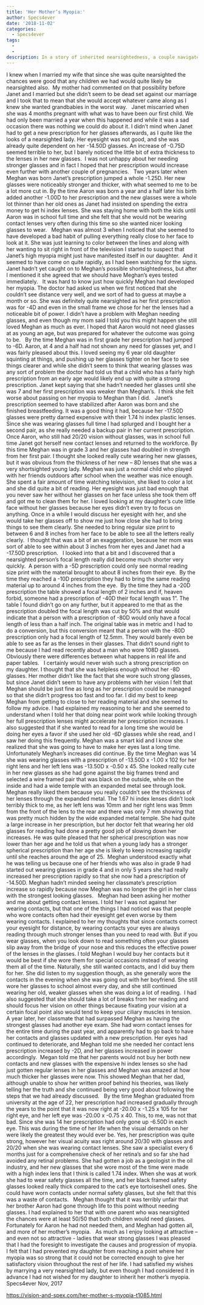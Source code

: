 ```yaml
---
title: 'Her Mother’s Myopia:'
author: Specs4ever
date: '2018-11-02'
categories:
  - Specs4ever
tags:
  - 
  - 
description: In a story of inherited nearsightedness, a couple navigates the impact on their family as their children's prescriptions increase.
---
```

I knew when I married my wife that since she was quite nearsighted the chances were good that any children we had would quite likely be nearsighted also.  My mother had commented on that possibility before Janet and I married but she didn’t seem to be dead set against our marriage and I took that to mean that she would accept whatever came along as I knew she wanted grandbabies in the worst way.
 
Janet miscarried when she was 4 months pregnant with what was to have been our first child. We had only been married a year when this happened and while it was a sad occasion there was nothing we could do about it. I didn’t mind when Janet had to get a new prescription for her glasses afterwards, as I quite like the looks of a nearsighted lady. Her eyesight was not good, and she was already quite dependent on her -14.50D glasses. An increase of -0.75D seemed terrible to her, but I barely noticed the little bit of extra thickness to the lenses in her new glasses.  I was not unhappy about her needing stronger glasses and in fact I hoped that her prescription would increase even further with another couple of pregnancies.
 
Two years later when Meghan was born Janet’s prescription jumped a whole -1.25D. Her new glasses were noticeably stronger and thicker, with what seemed to me to be a lot more cut in. By the time Aaron was born a year and a half later his birth added another -1.00D to her prescription and the new glasses were a whole lot thinner than her old ones as Janet had insisted on spending the extra money to get hi index lenses. She was staying home with both the kids until Aaron was in school full time and she felt that she would not be wearing contact lenses very often during this time so she wanted nicer looking glasses to wear.
 
Meghan was almost 3 when I noticed that she seemed to have developed a bad habit of pulling everything really close to her face to look at it. She was just learning to color between the lines and along with her wanting to sit right in front of the television I started to suspect that Janet’s high myopia might just have manifested itself in our daughter.  And it seemed to have come on quite rapidly, as I had been watching for the signs. Janet hadn’t yet caught on to Meghan’s possible shortsightedness, but after I mentioned it she agreed that we should have Meghan’s eyes tested immediately.
 
It was hard to know just how quickly Meghan had developed her myopia. The doctor had asked us when we first noticed that she couldn’t see distance very well, and we sort of had to guess at maybe a month or so. She was definitely quite nearsighted as her first prescription was for -4D and even in the small frame we chose for her the lenses had a noticeable bit of power. I didn’t have a problem with Meghan needing glasses, and even though my mom said I told you this might happen she still loved Meghan as much as ever. I hoped that Aaron would not need glasses at as young an age, but was prepared for whatever the outcome was going to be.
 
By the time Meghan was in first grade her prescription had jumped to -6D. Aaron, at 4 and a half had not shown any need for glasses yet, and I was fairly pleased about this. I loved seeing my 6 year old daughter squinting at things, and pushing up her glasses tighter on her face to see things clearer and while she didn’t seem to think that wearing glasses was any sort of problem the doctor had told us that a child who has a fairly high prescription from an early age would likely end up with quite a strong prescription. Janet kept saying that she hadn’t needed her glasses until she was 7 and her first prescription was weaker than Meghan’s.  I think she felt worse about passing on her myopia to Meghan than I did.
 
Janet’s prescription seemed to have stabilized after Aaron was born and she finished breastfeeding. It was a good thing it had, because her -17.50D glasses were pretty darned expensive with their 1.74 hi index plastic lenses. Since she was wearing glasses full time I had splurged and I bought her a second pair, as she really needed a backup pair in her current prescription.
 
Once Aaron, who still had 20/20 vision without glasses, was in school full time Janet got herself new contact lenses and returned to the workforce. By this time Meghan was in grade 3 and her glasses had doubled in strength from her first pair. I thought she looked really cute wearing her new glasses, but it was obvious from the thickness of her new – 8D lenses that she was a very shortsighted young lady. Meghan was just a normal child who played with her friends outdoors after school when the weather was nice enough. She spent a fair amount of time watching television, she liked to color a lot and she did quite a bit of reading. Her eyesight was just bad enough that you never saw her without her glasses on her face unless she took them off and got me to clean them for her. I loved looking at my daughter’s cute little face without her glasses because her eyes didn’t even try to focus on anything. Once in a while I would discuss her eyesight with her, and she would take her glasses off to show me just how close she had to bring things to see them clearly. She needed to bring regular size print to between 6 and 8 inches from her face to be able to see all the letters really clearly.  I thought that was a bit of an exaggeration, because her mom was sort of able to see within about 3 inches from her eyes and Janet had a -17.50D prescription.
 
I looked into that a bit and I discovered that a nearsighted person’s focal length really did become much shorter very quickly.  A person with a -5D prescription could only see normal reading size print with the material brought to about 8 inches from their eye.  By the time they reached a -10D prescription they had to bring the same reading material up to around 4 inches from the eye.  By the time they had a -20D prescription the table showed a focal length of 2 inches and if, heaven forbid, someone had a prescription of -40D their focal length was 1”. The table I found didn’t go on any further, but it appeared to me that as the prescription doubled the focal length was cut by 50% and that would indicate that a person with a prescription of -80D would only have a focal length of less than a half inch. The original table was in metric and I had to do a conversion, but this conversion meant that a person with the -80D prescription only had a focal length of 12.5mm. They would barely even be able to see as far as the lenses in their glasses. That didn’t sound right to me because I had read recently about a man who wore 108D glasses. Obviously there were differences between what happens in real life and paper tables.
 
I certainly would never wish such a strong prescription on my daughter. I thought that she was helpless enough without her -8D glasses. Her mother didn’t like the fact that she wore such strong glasses, but since Janet didn’t seem to have any problems with her vision I felt that Meghan should be just fine as long as her prescription could be managed so that she didn’t progress too fast and too far. I did my best to keep Meghan from getting to close to her reading material and she seemed to follow my advice. I had explained my reasoning to her and she seemed to understand when I told her that doing near point work while looking through her full prescription lenses might accelerate her prescription increases. I also suggested that if she wanted to read for a long time she would be doing her eyes a favor if she used her old -6D glasses while she read, and I saw her doing this frequently. Meghan was a smart kid and I know she realized that she was going to have to make her eyes last a long time.
 
Unfortunately Meghan’s increases did continue. By the time Meghan was 14 she was wearing glasses with a prescription of -13.50D x -1.00 x 102 for her right lens and her left lens was -13.50D x -0.50 x 45. She looked really cute in her new glasses as she had gone against the big frames trend and selected a wire framed pair that was black on the outside, white on the inside and had a wide temple with an expanded metal see through look. Meghan really liked them because you really couldn’t see the thickness of her lenses through the expanded metal. The 1.67 hi index lenses didn’t look terribly thick to me, as her left lens was 10mm and her right lens was 9mm from the front of the lens to the rear and there was only 7 mm showing that was pretty much hidden by the wide expanded metal temple. She had quite a large increase in her prescription, but her doctor felt that wearing her old glasses for reading had done a pretty good job of slowing down her increases. He was quite pleased that her spherical prescription was now lower than her age and he told us that when a young lady has a stronger spherical prescription than her age she is likely to keep increasing rapidly until she reaches around the age of 25.  Meghan understood exactly what he was telling us because one of her friends who was also in grade 9 had started out wearing glasses in grade 4 and in only 5 years she had really increased her prescription rapidly so that she now had a prescription of -14.50D. Meghan hadn’t minded seeing her classmate’s prescription increase so rapidly because now Meghan was no longer the girl in her class with the strongest looking glasses.
 
Meghan had been asking her mother and me about getting contact lenses. I told her I was not against her wearing contacts, but that one of the things I had noticed was that people who wore contacts often had their eyesight get even worse by them wearing contacts. I explained to her my thoughts that since contacts correct your eyesight for distance, by wearing contacts your eyes are always reading through much stronger lenses than you need to read with. But if you wear glasses, when you look down to read something often your glasses slip away from the bridge of your nose and this reduces the effective power of the lenses in the glasses. I told Meghan I would buy her contacts but it would be best if she wore them for special occasions instead of wearing them all of the time. Naturally, she still wanted contacts, and I did buy them for her. She did listen to my suggestion though, as she generally wore the contacts in the evening when she was going out with her boyfriend. She still wore her glasses to school almost every day, and she still continued wearing her old, weaker glasses when she was doing a lot of reading.  I had also suggested that she should take a lot of breaks from her reading and should focus her vision on other things because fixating your vision at a certain focal point also would tend to keep your ciliary muscles in tension. 
 
A year later, her classmate that had surpassed Meghan as having the strongest glasses had another eye exam. She had worn contact lenses for the entire time during the past year, and apparently had to go back to have her contacts and glasses updated with a new prescription. Her eyes had continued to deteriorate, and Meghan told me she needed her contact lens prescription increased by -2D, and her glasses increased in power accordingly.  Megan told me that her parents would not buy her both new contacts and new glasses with the expensive hi index lenses so she had just gotten regular lenses in her glasses and Meghan was amazed at how much thicker her glasses were now. This showed Meghan that her dad, although unable to show her written proof behind his theories, was likely telling her the truth and she continued being very good about following the steps that we had already discussed.
 
By the time Meghan graduated from university at the age of 22, her prescription had increased gradually through the years to the point that it was now right at -20.00 x -1.25 x 105 for her right eye, and her left eye was -20.00 x -0.75 x 40. This, to me, was not that bad. Since she was 14 her prescription had only gone up -6.50D in each eye. This was during the time of her life when the visual demands on her were likely the greatest they would ever be. Yes, her prescription was quite strong, however her visual acuity was right around 20/30 with glasses and 20/20 when she was wearing contact lenses. She saw a specialist every 6 months just for a comprehensive check of her retina’s and so far she had avoided any retinal problems. She had gotten a job as a geologist in the oil industry, and her new glasses that she wore most of the time were made with a high index lens that I think is called 1.74 index. When she was at work she had to wear safety glasses all the time, and her black framed safety glasses looked really thick compared to the cat’s eye tortoiseshell ones. She could have worn contacts under normal safety glasses, but she felt that this was a waste of contacts.
 
Meghan thought that it was terribly unfair that her brother Aaron had gone through life to this point without needing glasses. I had explained to her that with one parent who was nearsighted the chances were at least 50/50 that both children would need glasses. Fortunately for Aaron he had not needed them, and Meghan had gotten all, and more of her mother’s myopia.
 
As much as I enjoy looking at attractive – and even not so attractive - ladies that wear strong glasses I was pleased that I had the foresight to investigate the causes and progression of myopia. I felt that I had prevented my daughter from reaching a point where her myopia was so strong that it could not be corrected enough to give her satisfactory vision throughout the rest of her life. I had satisfied my wishes by marrying a very nearsighted lady, but even though I had considered it in advance I had not wished for my daughter to inherit her mother’s myopia.
 
Specs4ever
Nov, 2017
 

https://vision-and-spex.com/her-mother-s-myopia-t1085.html